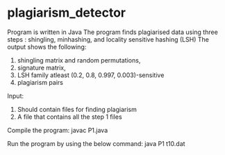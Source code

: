 # plagiarism_detector
Program is written in Java 
The program finds plagiarised data using three steps : shingling, minhashing, and locality sensitive hashing (LSH)
The output shows the following:
  1) shingling matrix and random permutations,
  2) signature matrix,
  3) LSH family atleast (0.2, 0.8, 0.997, 0.003)-sensitive
  4) plagiarism pairs

Input:
  1) Should contain files for finding plagiarism
  2) A file that contains all the step 1 files 
  

Compile the program:
  javac P1.java

Run the program by using the below command:
  java P1 t10.dat
